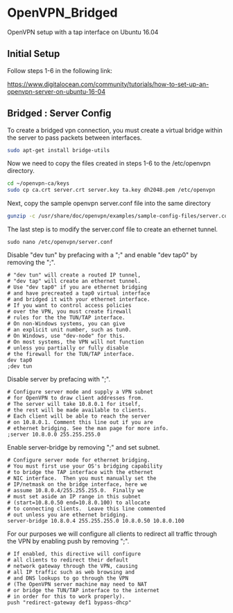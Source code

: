 # OpenVPN_Bridged
OpenVPN setup with a tap interface on Ubuntu 16.04

## Initial Setup
Follow steps 1-6 in the following link:

https://www.digitalocean.com/community/tutorials/how-to-set-up-an-openvpn-server-on-ubuntu-16-04

## Bridged : Server Config

To create a bridged vpn connection, you must create a virtual bridge within the server to pass packets between interfaces.

``` bash
sudo apt-get install bridge-utils
```

Now we need to copy the files created in steps 1-6 to the /etc/openvpn directory.

 ``` bash
 cd ~/openvpn-ca/keys
sudo cp ca.crt server.crt server.key ta.key dh2048.pem /etc/openvpn
```

Next, copy the sample openvpn server.conf file into the same directory

``` bash
gunzip -c /usr/share/doc/openvpn/examples/sample-config-files/server.conf.gz | sudo tee /etc/openvpn/server.conf
```

The last step is to modify the server.conf file to create an ethernet tunnel.

``` base
sudo nano /etc/openvpn/server.conf
```
Disable "dev tun" by prefacing with a ";" and enable "dev tap0" by removing the ";".

```
# "dev tun" will create a routed IP tunnel,
# "dev tap" will create an ethernet tunnel.
# Use "dev tap0" if you are ethernet bridging
# and have precreated a tap0 virtual interface
# and bridged it with your ethernet interface.
# If you want to control access policies
# over the VPN, you must create firewall
# rules for the the TUN/TAP interface.
# On non-Windows systems, you can give
# an explicit unit number, such as tun0.
# On Windows, use "dev-node" for this.
# On most systems, the VPN will not function
# unless you partially or fully disable
# the firewall for the TUN/TAP interface.
dev tap0
;dev tun
```

Disable server by prefacing with ";".

```
# Configure server mode and supply a VPN subnet
# for OpenVPN to draw client addresses from.
# The server will take 10.8.0.1 for itself,
# the rest will be made available to clients.
# Each client will be able to reach the server
# on 10.8.0.1. Comment this line out if you are
# ethernet bridging. See the man page for more info.
;server 10.8.0.0 255.255.255.0
```

Enable server-bridge by removing ";" and set subnet.

```
# Configure server mode for ethernet bridging.
# You must first use your OS's bridging capability
# to bridge the TAP interface with the ethernet
# NIC interface.  Then you must manually set the
# IP/netmask on the bridge interface, here we
# assume 10.8.0.4/255.255.255.0.  Finally we
# must set aside an IP range in this subnet
# (start=10.8.0.50 end=10.8.0.100) to allocate
# to connecting clients.  Leave this line commented
# out unless you are ethernet bridging.
server-bridge 10.8.0.4 255.255.255.0 10.8.0.50 10.8.0.100
```

For our purposes we will configure all clients to redirect all traffic through the VPN by enabling push by removing ";".

```
# If enabled, this directive will configure
# all clients to redirect their default
# network gateway through the VPN, causing
# all IP traffic such as web browsing and
# and DNS lookups to go through the VPN
# (The OpenVPN server machine may need to NAT
# or bridge the TUN/TAP interface to the internet
# in order for this to work properly).
push "redirect-gateway def1 bypass-dhcp"
```




